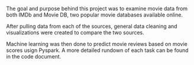 The goal and purpose behind this project was to examine movie data from both IMDb and Movie DB, two popular movie databases available online.

After pulling data from each of the sources, general data cleaning and visualizations were created to compare the two sources.

Machine learning was then done to predict movie reviews based on movie scores usign Pyspark. A more detailed rundown of each task can be found in the code document.
